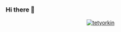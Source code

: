 ### Hi there 👋

<p align="center">
  <a href="">
    <img src="https://komarev.com/ghpvc/?username=tetyorkin&style=flat-square" alt="tetyorkin" />
  </a>
</p>
